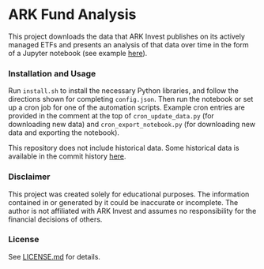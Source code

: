 # ARK Fund Analysis

This project downloads the data that ARK Invest publishes on its actively managed ETFs and presents an analysis of that data over time in the form of a Jupyter notebook (see example [here](https://a-dpq.github.io/ark-fund-analysis/)).

### Installation and Usage

Run `install.sh` to install the necessary Python libraries, and follow the directions shown for completing `config.json`. Then run the notebook or set up a cron job for one of the automation scripts. Example cron entries are provided in the comment at the top of `cron_update_data.py` (for downloading new data) and `cron_export_notebook.py` (for downloading new data and exporting the notebook).

This repository does not include historical data. Some historical data is available in the commit history [here](https://github.com/tigger0jk/ark-invest-scraper).

### Disclaimer

This project was created solely for educational purposes. The information contained in or generated by it could be inaccurate or incomplete. The author is not affiliated with ARK Invest and assumes no responsibility for the financial decisions of others.

### License

See [LICENSE.md](https://github.com/a-dpq/ark_fund_analysis/blob/master/LICENSE.md) for details.
